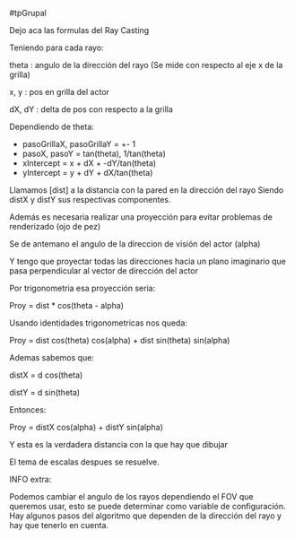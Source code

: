 #tpGrupal


Dejo aca las formulas del Ray Casting

Teniendo para cada rayo:

theta : angulo de la dirección del rayo (Se mide con respecto al eje x de la grilla)

x, y : pos en grilla del actor

dX, dY : delta de pos con respecto a la grilla

Dependiendo de theta:

- pasoGrillaX, pasoGrillaY = +- 1
- pasoX, pasoY = tan(theta), 1/tan(theta)
- xIntercept = x + dX + -dY/tan(theta)
- yIntercept = y + dY + dX/tan(theta)

Llamamos [dist] a la distancia con la pared en la dirección del rayo
Siendo distX y distY sus respectivas componentes.

Además es necesaria realizar una proyección para evitar problemas de renderizado (ojo de pez)

Se de antemano el angulo de la direccion de visión del actor (alpha)

Y tengo que proyectar todas las direcciones hacia un plano imaginario que pasa perpendicular al vector de dirección del actor

Por trigonometria esa proyección seria:

Proy = dist * cos(theta - alpha)

Usando identidades trigonometricas nos queda:

Proy = dist cos(theta) cos(alpha) + dist sin(theta) sin(alpha)

Ademas sabemos que:

distX = d cos(theta)

distY = d sin(theta)

Entonces:

Proy = distX cos(alpha) + distY sin(alpha)

Y esta es la verdadera distancia con la que hay que dibujar

El tema de escalas despues se resuelve.

INFO extra:

Podemos cambiar el angulo de los rayos dependiendo el FOV que queremos usar, esto se puede determinar como variable de configuración.
Hay algunos pasos del algoritmo que dependen de la dirección del rayo y hay que tenerlo en cuenta.
